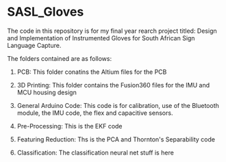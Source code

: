 # SASL_Gloves

The code in this repository is for my final year rearch project titled: Design and Implementation of Instrumented Gloves for South African Sign Language Capture.

The folders contained are as follows:
1. PCB: 
This folder conatins the Altium files for the PCB

2. 3D Printing:
This folder contains the Fusion360 files for the IMU and MCU housing design

3. General Arduino Code:
This code is for calibration, use of the Bluetooth module, the IMU code, the flex and capacitive sensors.

4. Pre-Processing:
This is the EKF code

5. Featuring Reduction:
Ths is the PCA and Thornton's Separability code

6. Classification:
The classification neural net stuff is here
 

